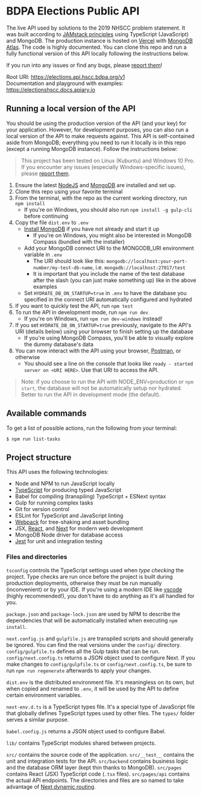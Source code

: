 # BDPA Elections Public API

The live API used by solutions to the 2019 NHSCC problem statement. It was built
according to [JAMstack principles](https://jamstack.org/) using TypeScript
(JavaScript) and MongoDB. The production instance is hosted on
[Vercel](https://vercel.com) with [MongoDB
Atlas](https://www.mongodb.com/cloud/atlas). The code is highly documented. You
can clone this repo and run a fully functional version of this API locally
following the instructions below.

If you run into any issues or find any bugs, please [report
them](https://github.com/nhscc/elections.api.hscc.bdpa.org/issues/new)!

Root URI: https://elections.api.hscc.bdpa.org/v1  
Documentation and playground with examples: https://electionshscc.docs.apiary.io

## Running a local version of the API

You should be using the production version of the API (and your key) for your application. However, for development purposes, you can also run a local version of the API to make requests against. This API is self-contained aside from MongoDB; everything you need to run it locally is in this repo (except a running MongoDB instance). Follow the instructions below:

> This project has been tested on Linux (Kubuntu) and Windows 10 Pro. If you
> encounter any issues (especially Windows-specific issues), please [report
> them](https://github.com/nhscc/elections.api.hscc.bdpa.org/issues/new).

1. Ensure the latest [NodeJS](https://nodejs.org/en/) and
   [MongoDB](https://docs.mongodb.com/manual/installation/) are installed and
   set up.
2. Clone this repo using your favorite terminal
3. From the terminal, with the repo as the current working directory, run `npm
   install`
   * If you're on Windows, you should also run `npm install -g gulp-cli` before continuing
4. Copy the file `dist.env` to `.env`
   * [Install MongoDB](https://www.mongodb.com/download-center/community) if you have not already and start it up
      * If you're on Windows, you might also be interested in MongoDB Compass (bundled with the installer)
   * Add your MongoDB connect URI to the MONGODB_URI environment variable in `.env`
      * The URI should look like this: `mongodb://localhost:your-port-number/my-test-db-name`, i.e. `mongodb://localhost:27017/test`
      * It is important that you include the name of the test database after the slash (you can just make something up) like in the above examples
   * Set `HYDRATE_DB_ON_STARTUP=true` in `.env` to have the database you specified in the connect URI automatically configured and hydrated
5. If you want to quickly test the API, run `npm test`
6. To run the API in development mode, run `npm run dev`
   * If you're on Windows, run `npm run dev-windows` instead!
7. If you set `HYDRATE_DB_ON_STARTUP=true` previously, navigate to the API's URI (details below) using your browser to finish setting up the database
   * If you're using MongoDB Compass, you'll be able to visually explore the dummy database's data
8. You can now interact with the API using your browser,
   [Postman](https://www.postman.com/), or otherwise
   * You should see a line on the console that looks like `ready - started server on <URI HERE>`. Use that URI to access the API.

> Note: if you choose to run the API with NODE_ENV=production or `npm start`, the database will
> not be automatically setup nor hydrated. Better to run the API in development
> mode (the default).

## Available commands

To get a list of possible actions, run the following from your terminal:

```
$ npm run list-tasks
```

## Project structure

This API uses the following technologies:

- Node and NPM to run JavaScript locally
- [TypeScript](https://www.typescriptlang.org/) for producing typed JavaScript
- Babel for compiling (transpiling) TypeScript + ESNext syntax
- Gulp for running complex tasks
- Git for version control
- ESLint for TypeScript and JavaScript linting
- [Webpack](https://webpack.js.org/) for tree-shaking and asset bundling
- JSX, [React](https://reactjs.org/), and [Next](https://nextjs.org/) for modern
  web development
- MongoDB Node driver for database access
- [Jest](https://jestjs.io/) for unit and integration testing

### Files and directories

`tsconfig` controls the TypeScript settings used when *type checking* the
project. Type checks are run once before the project is built during production
deployments, otherwise they must be run manually (inconvenient) or by your IDE.
If you're using a modern IDE like [vscode](https://code.visualstudio.com/)
(highly recommended!), you don't have to do anything as it's all handled for
you.

`package.json` and `package-lock.json` are used by NPM to describe the
dependencies that will be automatically installed when executing `npm install`.

`next.config.js` and `gulpfile.js` are transpiled scripts and should generally
be ignored. You can find the real versions under the `config/` directory.
`config/gulpfile.ts` defines all the Gulp tasks that can be run.
`config/next.config.ts` returns a JSON object used to configure Next. If you
make changes to `config/gulpfile.ts` or `config/next.config.ts`, be sure to run
`npm run regenerate` afterwards to apply your changes.

`dist.env` is the distributed environment file. It's meaningless on its own, but
when copied and renamed to `.env`, it will be used by the API to define certain
environment variables.

`next-env.d.ts` is a TypeScript types file. It's a special type of JavaScript
file that globally defines TypeScript types used by other files. The `types/`
folder serves a similar purpose.

`babel.config.js` returns a JSON object used to configure Babel.

`lib/` contains TypeScript modules shared between projects.

`src/` contains the source code of the application. `src/__test__` contains the
unit and integration tests for the API. `src/backend` contains business logic
and the database ORM layer (kept thin thanks to MongoDB). `src/pages` contains
React (JSX) TypeScript code (`.tsx` files). `src/pages/api` contains the actual
API endpoints. The directories and files are so named to take advantage of [Next
dynamic routing](https://nextjs.org/docs/routing/dynamic-routes).
